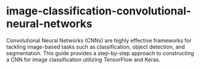 # image-classification-convolutional-neural-networks
Convolutional Neural Networks (CNNs) are highly effective frameworks for tackling image-based tasks such as classification, object detection, and segmentation. This guide provides a step-by-step approach to constructing a CNN for image classification utilizing TensorFlow and Keras.

